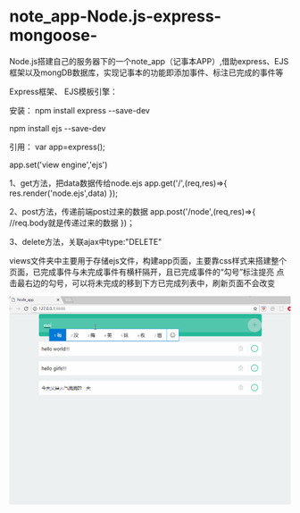 # note_app-Node.js-express-mongoose-
Node.js搭建自己的服务器下的一个note_app（记事本APP）,借助express、EJS框架以及mongDB数据库，实现记事本的功能即添加事件、标注已完成的事件等

Express框架、  EJS模板引擎：

  安装：
npm install express --save-dev

npm install ejs --save-dev

  引用：
 var app=express();
 
 app.set('view engine','ejs')
 
  1、get方法，把data数据传给node.ejs
app.get('/',(req,res)=>{
  res.render('node.ejs',data)
});

  2、post方法，传递前端post过来的数据
 app.post('/node',(req,res)=>{
  //req.body就是传递过来的数据
 })；
 
  3、delete方法，关联ajax中type:"DELETE"



views文件夹中主要用于存储ejs文件，构建app页面，主要靠css样式来搭建整个页面，已完成事件与未完成事件有横杆隔开，且已完成事件的“勾号”标注提亮
点击最右边的勾号，可以将未完成的移到下方已完成列表中，刷新页面不会改变

![image](https://github.com/AmyDengLi/note_app/blob/master/image/node_app.gif)

